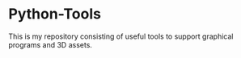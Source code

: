 # Python-Tools
This is my repository consisting of useful tools to support graphical programs and 3D assets. 
